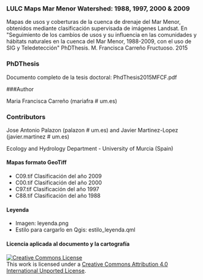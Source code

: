 ### LULC Maps Mar Menor Watershed: 1988, 1997, 2000 & 2009

Mapas de usos y coberturas de la cuenca de drenaje del Mar Menor, obtenidos mediante clasificación supervisada de imágenes Landsat. En  "Seguimiento de los cambios de usos y su influencia en las comunidades y hábitats naturales en la cuenca del Mar Menor, 1988-2009, con el uso de SIG y Teledetección" PhDThesis. M. Francisca Carreño Fructuoso. 2015

### PhDThesis

Documento completo de la tesis doctoral: PhdThesis2015MFCF.pdf

###Author

Maria Francisca Carreño (mariafra # um.es)

### Contributors

Jose Antonio Palazon (palazon # um.es) and Javier Martinez-Lopez (javier.martinez # um.es)

Ecology and Hydrology Department - University of Murcia (Spain)


#### Mapas formato GeoTiff

+ C09.tif Clasificación del año 2009
+ C00.tif Clasificación del año 2000
+ C97.tif Clasificación del año 1997
+ C88.tif Clasificación del año 1988

#### Leyenda

+ Imagen: leyenda.png
+ Estilo para cargarlo en Qgis: estilo_leyenda.qml

#### Licencia aplicada al documento y la cartografía

<a rel="license" href="http://creativecommons.org/licenses/by/4.0/"><img alt="Creative Commons License" style="border-width:0" src="https://licensebuttons.net/l/by/4.0/88x31.png" /></a><br />This work is licensed under a <a rel="license" href="http://creativecommons.org/licenses/by/4.0/"> Creative Commons Attribution 4.0 International  Unported License</a>.

